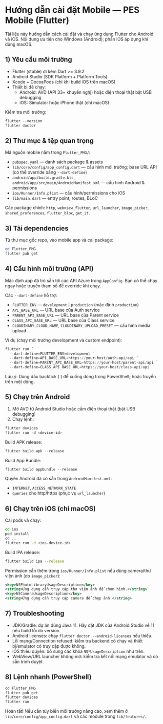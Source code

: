 # Hướng dẫn cài đặt Mobile — PES Mobile (Flutter)

Tài liệu này hướng dẫn cách cài đặt và chạy ứng dụng Flutter cho Android và iOS. Nội dung ưu tiên cho Windows (Android); phần iOS áp dụng khi dùng macOS.

## 1) Yêu cầu môi trường

- Flutter (stable) đi kèm Dart >= 3.9.2
- Android Studio (SDK Platform + Platform Tools)
- Xcode + CocoaPods (chỉ khi build iOS trên macOS)
- Thiết bị để chạy:
  - Android: AVD (API 33+ khuyến nghị) hoặc điện thoại thật bật USB debugging
  - iOS: Simulator hoặc iPhone thật (chỉ macOS)

Kiểm tra môi trường:

```powershell
flutter --version
flutter doctor
```

## 2) Thư mục & tệp quan trọng

Mã nguồn mobile nằm trong `Flutter_PMG/`:

- `pubspec.yaml` — danh sách package & assets
- `lib/core/config/app_config.dart` — cấu hình môi trường; base URL API (có thể override bằng `--dart-define`)
- `android/app/build.gradle.kts`, `android/app/src/main/AndroidManifest.xml` — cấu hình Android & permissions
- `ios/Runner/Info.plist` — cấu hình/permissions cho iOS
- `lib/main.dart` — entry point, routes, BLoC

Các package chính: `http`, `webview_flutter`, `url_launcher`, `image_picker`, `shared_preferences`, `flutter_bloc`, `get_it`.

## 3) Tải dependencies

Từ thư mục gốc repo, vào mobile app và cài package:

```powershell
cd Flutter_PMG
flutter pub get
```

## 4) Cấu hình môi trường (API)

Mặc định app đã trỏ sẵn tới các API Azure trong `AppConfig`. Bạn có thể chạy ngay hoặc truyền tham số để override khi chạy.

Các `--dart-define` hỗ trợ:

- `FLUTTER_ENV` — `development` | `production` (mặc định `production`)
- `API_BASE_URL` — URL base của Auth service
- `PARENT_API_BASE_URL` — URL base của Parent service
- `CLASS_API_BASE_URL` — URL base của Class service
- `CLOUDINARY_CLOUD_NAME`, `CLOUDINARY_UPLOAD_PRESET` — cấu hình media upload

Ví dụ (chạy môi trường development và custom endpoint):

```powershell
flutter run `
  --dart-define=FLUTTER_ENV=development `
  --dart-define=API_BASE_URL=https://your-host/auth-api/api `
  --dart-define=PARENT_API_BASE_URL=https://your-host/parent-api/api `
  --dart-define=CLASS_API_BASE_URL=https://your-host/class-api/api
```

Lưu ý: Dùng dấu backtick (`) để xuống dòng trong PowerShell; hoặc truyền trên một dòng.

## 5) Chạy trên Android

1. Mở AVD từ Android Studio hoặc cắm điện thoại thật (bật USB debugging)
2. Chạy lệnh:

```powershell
flutter devices
flutter run -d <device-id>
```

Build APK release:

```powershell
flutter build apk --release
```

Build App Bundle:

```powershell
flutter build appbundle --release
```

Quyền Android đã có sẵn trong `AndroidManifest.xml`:

- `INTERNET`, `ACCESS_NETWORK_STATE`
- `queries` cho http/https (phục vụ `url_launcher`)

## 6) Chạy trên iOS (chỉ macOS)

Cài pods và chạy:

```bash
cd ios
pod install
cd ..
flutter run -d <ios-device-id>
```

Build IPA release:

```bash
flutter build ipa --release
```

Permission cần thêm trong `ios/Runner/Info.plist` nếu dùng camera/thư viện ảnh (do `image_picker`):

```xml
<key>NSPhotoLibraryUsageDescription</key>
<string>Ứng dụng cần truy cập thư viện ảnh để chọn hình.</string>
<key>NSCameraUsageDescription</key>
<string>Ứng dụng cần truy cập camera để chụp ảnh.</string>
```

## 7) Troubleshooting

- JDK/Gradle: dự án dùng Java 11. Hãy đặt JDK của Android Studio về 11 nếu build lỗi do version.
- Android licenses: chạy `flutter doctor --android-licenses` nếu thiếu.
- Lỗi mạng/Connection refused: kiểm tra backend có chạy và thiết bị/emulator có truy cập được không.
- iOS thiếu quyền: bổ sung các khóa `NS*UsageDescription` như trên.
- WebView/URL launcher không mở: kiểm tra kết nối mạng emulator và có sẵn trình duyệt.

## 8) Lệnh nhanh (PowerShell)

```powershell
cd Flutter_PMG
flutter pub get
flutter devices
flutter run
```

Hoàn tất! Nếu cần tùy biến môi trường nâng cao, xem thêm ở `lib/core/config/app_config.dart` và các module trong `lib/features/`.
